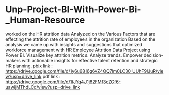 # Unp-Project-BI-With-Power-Bi-_Human-Resource
worked on the HR attrition data 
Analyzed on the Various Factors that are effecting the attrition rate of employees in the organization
Based on  the analysis we came up with insights and suggestions that optimized workforce management with HR Employee Attrition Data Project using Power BI.
 Visualize key attrition metrics.
 Analyze trends. 
Empower decision-makers with actionable insights for effective talent retention and strategic HR planning.
pbix link : https://drive.google.com/file/d/1y6u68I6g6vZ4QQ7lm0LC30_UUhF9lJuR/view?usp=drive_link
pdf link : https://drive.google.com/file/d/1fJYq4J1j82FMf3cZGf6-uawijMThdLCd/view?usp=drive_link
